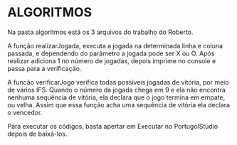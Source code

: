 # ALGORITMOS



Na pasta algoritmos está os 3 arquivos do trabalho do Roberto.

A função realizarJogada, executa a jogada na determinada linha e coluna passada, e dependendo do parâmetro a jogada pode ser X ou O.
Após realizar adiciona 1 no número de jogadas, depois imprime no console e passa para a verificação.

A funcão verificarJogo verifica todas possíveis jogadas de vitória, por meio de vários IFS.
Quando o número da jogada chega em 9 e ela não encontra nenhuma sequência de vitória, ela declara que o jogo termina em empate, ou velha.
Assim que essa função acha uma sequência de vitória ela declara o vencedor.

Para executar os códigos, basta apertar em Executar no PortugolStudio depois de baixá-los.


